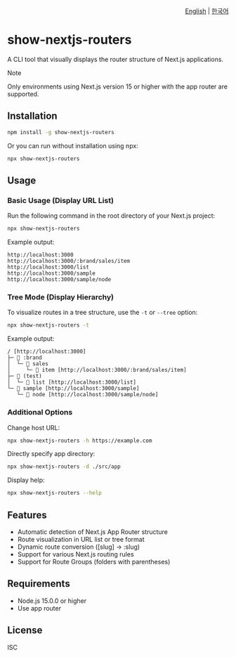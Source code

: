 <p align="right"><a href="./README.md">English</a> | <a href="./README.ko.md">한국어</a></p>

# show-nextjs-routers

A CLI tool that visually displays the router structure of Next.js applications.

> [!Note]
> Only environments using Next.js version 15 or higher with the app router are supported.

## Installation

```bash
npm install -g show-nextjs-routers
```

Or you can run without installation using npx:

```bash
npx show-nextjs-routers
```

## Usage

### Basic Usage (Display URL List)

Run the following command in the root directory of your Next.js project:

```bash
npx show-nextjs-routers
```

Example output:
```
http://localhost:3000
http://localhost:3000/:brand/sales/item
http://localhost:3000/list
http://localhost:3000/sample
http://localhost:3000/sample/node
```

### Tree Mode (Display Hierarchy)

To visualize routes in a tree structure, use the `-t` or `--tree` option:

```bash
npx show-nextjs-routers -t
```

Example output:
```
/ [http://localhost:3000]
├─ 📁 :brand
│  └─ 📁 sales
│     └─ 📁 item [http://localhost:3000/:brand/sales/item]
├─ 📁 (test)
│  └─ 📁 list [http://localhost:3000/list]
└─ 📁 sample [http://localhost:3000/sample]
   └─ 📁 node [http://localhost:3000/sample/node]
```

### Additional Options

Change host URL:
```bash
npx show-nextjs-routers -h https://example.com
```

Directly specify app directory:
```bash
npx show-nextjs-routers -d ./src/app
```

Display help:
```bash
npx show-nextjs-routers --help
```

## Features

- Automatic detection of Next.js App Router structure
- Route visualization in URL list or tree format
- Dynamic route conversion ([slug] → :slug)
- Support for various Next.js routing rules
- Support for Route Groups (folders with parentheses)

## Requirements

- Node.js 15.0.0 or higher
- Use app router

## License

ISC